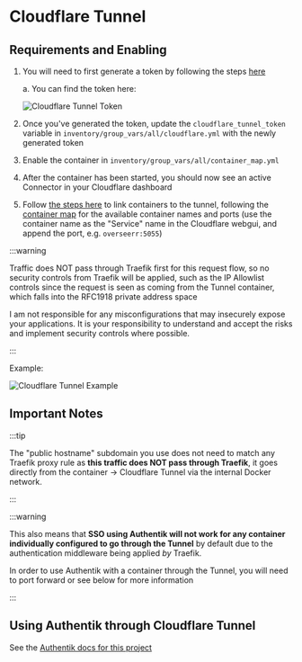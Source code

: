 # Cloudflare Tunnel

## Requirements and Enabling

1. You will need to first generate a token by following the steps [here](https://developers.cloudflare.com/cloudflare-one/connections/connect-apps/install-and-setup/tunnel-guide/remote/#1-create-a-tunnel)

    a. You can find the token here:

    ![Cloudflare Tunnel Token](../../static/img/cloudflare_tunnel_token.png)

2. Once you've generated the token, update the `cloudflare_tunnel_token` variable in `inventory/group_vars/all/cloudflare.yml` with the newly generated token

3. Enable the container in `inventory/group_vars/all/container_map.yml`

4. After the container has been started, you should now see an active Connector in your Cloudflare dashboard

5. Follow [the steps here](https://developers.cloudflare.com/cloudflare-one/connections/connect-apps/install-and-setup/tunnel-guide/remote/#2-connect-an-application) to link containers to the tunnel, following the [container map](../../container-map.md) for the available container names and ports (use the container name as the "Service" name in the Cloudflare webgui, and append the port, e.g. `overseerr:5055`)

:::warning

Traffic does NOT pass through Traefik first for this request flow, so no security controls from Traefik will be applied, such as the IP Allowlist controls since the request is seen as coming from the Tunnel container, which falls into the RFC1918 private address space

I am not responsible for any misconfigurations that may insecurely expose your applications. It is your responsibility to understand and accept the risks and implement security controls where possible.

:::

Example:

![Cloudflare Tunnel Example](../../static/img/cloudflare_tunnel_example.png)

## Important Notes

:::tip

The "public hostname" subdomain you use does not need to match any Traefik proxy rule as **this traffic does NOT pass through Traefik**, it goes directly from the container -> Cloudflare Tunnel via the internal Docker network.

:::

:::warning

This also means that **SSO using Authentik will not work for any container individually configured to go through the Tunnel** by default due to the authentication middleware being applied _by_ Traefik.

In order to use Authentik with a container through the Tunnel, you will need to port forward or see below for more information

:::

## Using Authentik through Cloudflare Tunnel

See the [Authentik docs for this project](../Authentik.md#authentik-through-cloudflare-tunnel)
